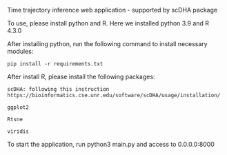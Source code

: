 Time trajectory inference web application - supported by scDHA package

To use, please install python and R. Here we installed python 3.9 and R 4.3.0

After installing python, run the following command to install necessary modules:

    pip install -r requirements.txt

After install R, please install the following packages:

    scDHA: following this instruction https://bioinformatics.cse.unr.edu/software/scDHA/usage/installation/

    ggplot2

    Rtsne

    viridis

To start the application, run python3 main.py and access to 0.0.0.0:8000
